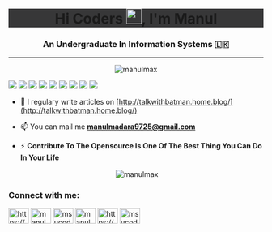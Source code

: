 <h1 align="center" style="background-color:#373738;">Hi Coders <img src="https://raw.githubusercontent.com/MartinHeinz/MartinHeinz/master/wave.gif" width="30px">, <b> I'm Manul</b></h1>
<h3 align="center">An Undergraduate In Information Systems &#127473;&#127472;</h3>
<hr>
	
<p align="center"> <img src="https://komarev.com/ghpvc/?username=manulmax&label=Profile%20views&color=0e75b6&style=flat" alt="manulmax" /></p>

![](https://img.shields.io/badge/Linux-&#128150;-informational?style=flat&logo=<LOGO_NAME>&logoColor=white&color=323334) ![](https://img.shields.io/badge/Coding-&#128077;-informational?style=flat&logo=<LOGO_NAME>&logoColor=white&color=323334) ![](https://img.shields.io/badge/Working-&#128077;-informational?style=flat&logo=<LOGO_NAME>&logoColor=white&color=323334) ![](https://img.shields.io/badge/Studying-&#128077;-informational?style=flat&logo=<LOGO_NAME>&logoColor=white&color=323334) ![](https://img.shields.io/badge/Sleeping-&#128077;-informational?style=flat&logo=<LOGO_NAME>&logoColor=white&color=323334) ![](https://img.shields.io/badge/Contributing-&#128077;-informational?style=flat&logo=<LOGO_NAME>&logoColor=white&color=323334) ![](https://img.shields.io/badge/Searching-&#128077;-informational?style=flat&logo=<LOGO_NAME>&logoColor=white&color=323334) ![](https://img.shields.io/badge/competiting-&#128077;-informational?style=flat&logo=<LOGO_NAME>&logoColor=white&color=323334) ![](https://img.shields.io/badge/Innovating-&#128150;-informational?style=flat&logo=<LOGO_NAME>&logoColor=white&color=323334)

<!-- <p align="left"> <img src="" alt="manulmax" /> </p> -->

- 📝 I regulary write articles on [http://talkwithbatman.home.blog/](http://talkwithbatman.home.blog/)

- 📫 You can mail me **manulmadara9725@gmail.com**

- ⚡  **Contribute To The Opensource Is One Of The Best Thing You Can Do In Your Life**

<p align="center">&nbsp;<img align="center" src="https://github-readme-stats.vercel.app/api?username=manulmax&theme=dark&show_icons=true" alt="manulmax" /></p>

<p align="center" style="background-color:#373738;">
<h3 align="left">Connect with me:</h3>
<a href="https://dev.to/https://dev.to/manulmax" target="blank"><img align="center" src="https://cdn.jsdelivr.net/npm/simple-icons@3.0.1/icons/dev-dot-to.svg" alt="https://dev.to/manulmax" height="30" width="40" /></a>
<a href="https://linkedin.com/in/manul madara" target="blank"><img align="center" src="https://cdn.jsdelivr.net/npm/simple-icons@3.0.1/icons/linkedin.svg" alt="manul madara" height="30" width="40" /></a>
<a href="https://kaggle.com/msucoders_ha20" target="blank"><img align="center" src="https://cdn.jsdelivr.net/npm/simple-icons@3.0.1/icons/kaggle.svg" alt="msucoders_ha20" height="30" width="40" /></a>
<a href="https://instagram.com/manul_madara" target="blank"><img align="center" src="https://cdn.jsdelivr.net/npm/simple-icons@3.0.1/icons/instagram.svg" alt="manul_madara" height="30" width="40" /></a>
<a href="https://www.youtube.com/c/https://www.youtube.com/channel/ucpc18epsya_qbef7qu1moqq?view_as=subscriber" target="blank"><img align="center" src="https://cdn.jsdelivr.net/npm/simple-icons@3.0.1/icons/youtube.svg" alt="https://www.youtube.com/channel/ucpc18epsya_qbef7qu1moqq?view_as=subscriber" height="30" width="40" /></a>
<a href="https://www.hackerrank.com/msucoders_ha20" target="blank"><img align="center" src="https://cdn.jsdelivr.net/npm/simple-icons@3.0.1/icons/hackerrank.svg" alt="msucoders_ha20" height="30" width="40" /></a>

</p>

	


